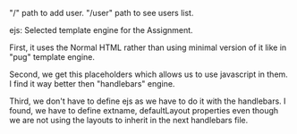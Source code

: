 "/" path to add user.
"/user" path to see users list.

ejs: Selected template engine for the Assignment.

First, it uses the Normal HTML rather than using minimal version of it like in "pug" template engine.

Second, we get this placeholders which allows us to use javascript in them. I find it way better then "handlebars" engine.

Third, we don't have to define ejs as we have to do it with the handlebars. I found, we have to define extname, defaultLayout properties even though we are not using the layouts to inherit in the next handlebars file.
